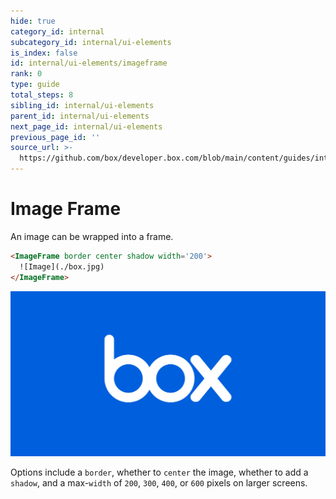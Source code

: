 ```yaml
---
hide: true
category_id: internal
subcategory_id: internal/ui-elements
is_index: false
id: internal/ui-elements/imageframe
rank: 0
type: guide
total_steps: 8
sibling_id: internal/ui-elements
parent_id: internal/ui-elements
next_page_id: internal/ui-elements
previous_page_id: ''
source_url: >-
  https://github.com/box/developer.box.com/blob/main/content/guides/internal/ui-elements/imageframe.md
---
```

<!-- does not need translation -->

# Image Frame

An image can be wrapped into a frame.

```html
<ImageFrame border center shadow width='200'>
  ![Image](./box.jpg)
</ImageFrame>
```

<H>

<ImageFrame border center shadow width='200'>

![Image](./box.jpg)

</ImageFrame>

</H>

<Message>

Options include a `border`, whether to `center` the image, whether to add a
`shadow`, and a max-`width` of `200`, `300`, `400`, or `600` pixels on larger
screens.

</Message>